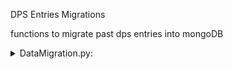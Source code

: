 ﻿DPS Entries Migrations

functions to migrate past dps entries into mongoDB

<details>
<summary>DataMigration.py:</summary>
1. getAbyssDataframe
2. getPrimoGeoDataframe
3. getOverworldDataFrame
  - takes in csv file to dataFrame as parameter
  - returns cleaned dataframe with columns corresponding to the dps Schema in mongoDB
4. split_dataframe
  - splits data_frame into chunks of 250 rows, to speedup migration
  - returns list of dataframes of size 250 
5. submit_request
  - sends dataframe info to the data base using post request
6. migrateAbyssData
7. migratePrimoGeovishapData
8. migrateOverworldData
  - migrates data of different categories using split_dataframe and submit_request
====
</details>
